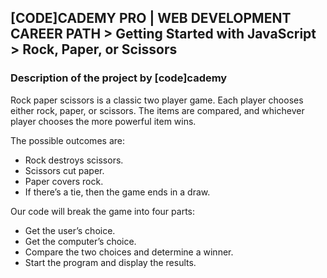 ## [CODE]CADEMY PRO | WEB DEVELOPMENT CAREER PATH > Getting Started with JavaScript > Rock, Paper, or Scissors
### Description of the project by [code]cademy
Rock paper scissors is a classic two player game. Each player chooses either rock, paper, or scissors. The items are compared, and whichever player chooses the more powerful item wins.

The possible outcomes are:
- Rock destroys scissors.
- Scissors cut paper.
- Paper covers rock.
- If there’s a tie, then the game ends in a draw.

Our code will break the game into four parts:
- Get the user’s choice.
- Get the computer’s choice.
- Compare the two choices and determine a winner.
- Start the program and display the results.
